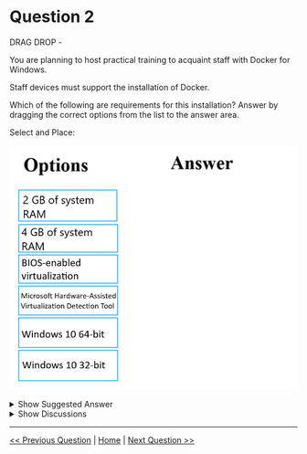# Question 2

DRAG DROP -

You are planning to host practical training to acquaint staff with Docker for Windows.

Staff devices must support the installation of Docker.

Which of the following are requirements for this installation? Answer by dragging the correct options from the list to the answer area.

Select and Place:

![Question Image](../images/q2_q_0000300001.jpg)

<details>
  <summary>Show Suggested Answer</summary>

<img src="../images/q2_ans_0_0000400001.jpg" alt="Answer Image"><br>

<p>Reference:</p>
<p>https://docs.docker.com/toolbox/toolbox_install_windows/</p>
<p>https://blogs.technet.microsoft.com/canitpro/2015/09/08/step-by-step-enabling-hyper-v-for-use-on-windows-10/ https://docs.docker.com/docker-for-windows/install/</p>
<img src="../images/q2_ref_6_0000500001.jpg" alt="Reference Image"><br>

</details>

<details>
  <summary>Show Discussions</summary>

<blockquote><p><strong>emmanuelodenyire</strong> <code>(Wed 31 Jan 2024 06:59)</code> - <em>Upvotes: 15</em></p><p>Here are the requirements for installing Docker on Windows:

Windows 10 Pro, Enterprise, or Education (64-bit)
Hyper-V and Containers Windows features must be enabled.
The CPU must support Hardware Virtualization.
At least 4GB of RAM.
Windows 10 Anniversary Update (Build 1607+) or Windows Server 2016.
A 64-bit processor.
These requirements should be checked before hosting the practical training to ensure that all staff devices meet the necessary specifications.
So the answer is correct</p></blockquote>

<blockquote><p><strong>eternaleclipse</strong> <code>(Thu 17 Oct 2024 12:25)</code> - <em>Upvotes: 2</em></p><p>This wasn&#x27;t in the study material for the exam.</p></blockquote>
<blockquote><p><strong>jason_mils</strong> <code>(Wed 11 Dec 2024 13:26)</code> - <em>Upvotes: 1</em></p><p>Hello, you mean this won&#x27;t be in the exam or you mean this is just not in the study material but it can be a question? To be clear: may I find this question in the exam?</p></blockquote>
<blockquote><p><strong>james2033</strong> <code>(Sat 12 Oct 2024 04:22)</code> - <em>Upvotes: 3</em></p><p>1) 4 GB of system RAM
2) BIOS-enabled virtualization
3) Windows 10 64-bit</p></blockquote>
<blockquote><p><strong>Gabonia</strong> <code>(Sat 19 Aug 2023 13:13)</code> - <em>Upvotes: 4</em></p><p>Correct</p></blockquote>

</details>

---

[<< Previous Question](question_1.md) | [Home](/index.md) | [Next Question >>](question_3.md)
